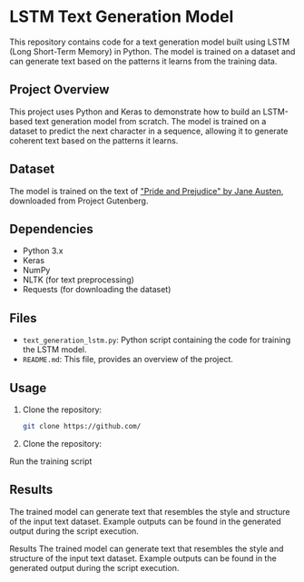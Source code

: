 # LSTM Text Generation Model

This repository contains code for a text generation model built using LSTM (Long Short-Term Memory) in Python. The model is trained on a dataset and can generate text based on the patterns it learns from the training data.

## Project Overview

This project uses Python and Keras to demonstrate how to build an LSTM-based text generation model from scratch. The model is trained on a dataset to predict the next character in a sequence, allowing it to generate coherent text based on the patterns it learns.

## Dataset

The model is trained on the text of ["Pride and Prejudice" by Jane Austen](https://www.gutenberg.org/files/1342/1342-0.txt), downloaded from Project Gutenberg.

## Dependencies

- Python 3.x
- Keras
- NumPy
- NLTK (for text preprocessing)
- Requests (for downloading the dataset)

## Files

- `text_generation_lstm.py`: Python script containing the code for training the LSTM model.
- `README.md`: This file, provides an overview of the project.

## Usage

1. Clone the repository:

   ```bash
   git clone https://github.com/

2. Clone the repository:

Run the training script

## Results
The trained model can generate text that resembles the style and structure of the input text dataset. Example outputs can be found in the generated output during the script execution.
 
Results
The trained model can generate text that resembles the style and structure of the input text dataset. Example outputs can be found in the generated output during the script execution.
